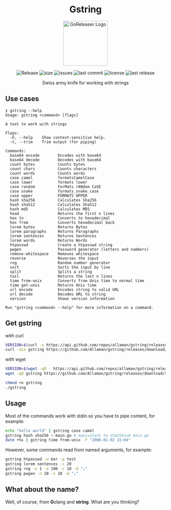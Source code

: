 <h1 align="center">Gstring</h1>

<div align="center">
    <img alt="GoReleaser Logo" src="https://github.com/Allaman/gstring/assets/12184268/b302769b-4cfe-4ef4-83c4-f01c9f505bb9?v=3&s=200" height="140" />
  <p>
    <img src="https://github.com/Allaman/gstring/actions/workflows/release.yaml/badge.svg" alt="Release"/>
    <img src="https://img.shields.io/github/repo-size/Allaman/gstring" alt="size"/>
    <img src="https://img.shields.io/github/issues/Allaman/gstring" alt="issues"/>
    <img src="https://img.shields.io/github/last-commit/Allaman/gstring" alt="last commit"/>
    <img src="https://img.shields.io/github/license/Allaman/gstring" alt="license"/>
    <img src="https://img.shields.io/github/v/release/Allaman/gstring?sort=semver" alt="last release"/>
  </p>
  <p>
    Swiss army knife for working with strings
  </p>
</div>

## Use cases

```
❯ gstring --help
Usage: gstring <command> [flags]

A tool to work with strings

Flags:
  -h, --help    Show context-sensitive help.
  -t, --trim    Trim output (for piping)

Commands:
  base64 encode        Encodes with base64
  base64 decode        Decodes with base64
  count bytes          Counts bytes
  count chars          Counts characters
  count words          Counts words
  case camel           formatsCamelCase
  case lower           formats lower
  case random          ForMats rANdom CaSE
  case snake           formats_snake_case
  case upper           FORMATS UPPER
  hash sha256          Calculates Sha256
  hash sha512          Calculates Sha512
  hash md5             Calculates MD5
  head                 Returns the first n lines
  hex to               Converts to hexadecimal
  hex from             Converts hexadecimal back
  lorem bytes          Returns Bytes
  lorem paragraphs     Returns Paragraphs
  lorem sentences      Returns Sentences
  lorem words          Returns Words
  htpasswd             Create a htpasswd string
  pwgen                Password generator (letters and numbers)
  remove-whitespace    Removes whitespace
  reverse              Reverses the input
  rng                  Random number generator
  sort                 Sorts the input by line
  split                Splits a string
  tail                 Returns the last n lines
  time from-unix       Converts from Unix time to normal time
  time get-unix        Returns Unix time
  url encode           Encodes string to valid URL
  url decode           Decodes URL to string
  version              Shows version information

Run "gstring <command> --help" for more information on a command.
```

## Get gstring

with curl

```sh
VERSION=$(curl -s https://api.github.com/repos/allaman/gstring/releases/latest | grep tag_name | cut -d '"' -f 4)
curl -sLo gstring https://github.com/Allaman/gstring/releases/download/${VERSION}/gstring_${VERSION}_$(uname -s)_$(uname -m)
```

with wget

```sh
VERSION=$(wget -qO - https://api.github.com/repos/allaman/gstring/releases/latest | grep tag_name | cut -d '"' -f 4)
wget -qO gstring https://github.com/Allaman/gstring/releases/download/${VERSION}/gstring_${VERSION}_$(uname -s)_$(uname -m)
```

```sh
chmod +x gstring
./gstring
```

## Usage

Most of the commands work with stdin so you have to pipe content, for example:

```sh
echo "hello world" | gstring case camel
gstring hash sha256 < main.go # equivalent to sha256sum main.go
date +%s | gstring time from-unix -f "2006-01-02 15:04"
```

However, some commands read from named arguments, for example:

```sh
gstring htpasswd -u bar -p test
gstring lorem sentences -c 20
gstring rng -s 1 -e 100 -c 10 -d ";"
gstring pwgen -n 20 -c 10 -d ";"
```

## What about the name?

Well, of course, from **G**olang and **string**. What are you thinking?
